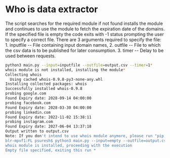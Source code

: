 # Who is data extractor
The script searches for the required module if not found installs the module and continues to use the module to fetch the expiration date of the domains. If the specified file is empty the code exits with -1 status prompting the user to specify a correct file.  There are 3 arguments required to specify the file: 1. inputfile -- File containing input domain names, 2. outfile -- File to which the csv data is to be published for later consumption. 3. timer -- Delay to be used between requests. 

```bash
python3 main.py --input=inputfile --outfile=output.csv --timer=1*
whois module is not installed, installing the module*
Collecting whois
  Using cached whois-0.9.8-py3-none-any.whl
Installing collected packages: whois
Successfully installed whois-0.9.8
probing google.com
Found Expiry date: 2028-09-14 04:00:00
probing facebook.com
Found Expiry date: 2028-03-30 04:00:00
probing linkedin.com
Found Expiry date: 2022-11-02 15:38:11
probing instagram.com
Found Expiry date: 2027-06-04 13:37:18
Output written to output.csv
Note: If you don't intend to use whois module anymore, please run "pip uninstall -y whois"
blr-mpvf1:FL psuresh$ python3 main.py --input=empty --outfile=output.csv --timer=1
whois module is installed, proceeding with the execution
Empty file specified, exiting this run *
```
